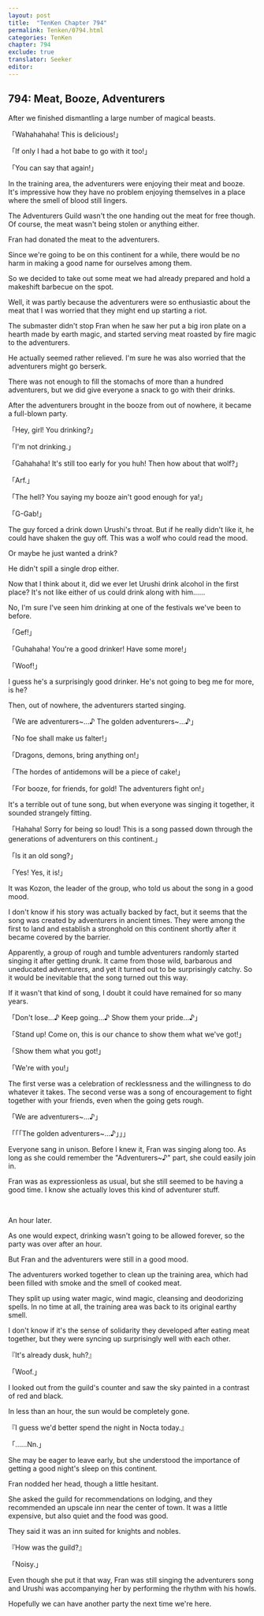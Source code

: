 ```yaml
---
layout: post
title:  "TenKen Chapter 794"
permalink: Tenken/0794.html
categories: TenKen
chapter: 794
exclude: true
translator: Seeker
editor: 
---
```

<h2 id="ch794">794: Meat, Booze, Adventurers</h2>

After we finished dismantling a large number of magical beasts.

「Wahahahaha! This is delicious!」

「If only I had a hot babe to go with it too!」

「You can say that again!」

In the training area, the adventurers were enjoying their meat and booze. It's impressive how they have no problem enjoying themselves in a place where the smell of blood still lingers.

The Adventurers Guild wasn't the one handing out the meat for free though. Of course, the meat wasn't being stolen or anything either.

Fran had donated the meat to the adventurers.

Since we're going to be on this continent for a while, there would be no harm in making a good name for ourselves among them.

So we decided to take out some meat we had already prepared and hold a makeshift barbecue on the spot.

Well, it was partly because the adventurers were so enthusiastic about the meat that I was worried that they might end up starting a riot.

The submaster didn't stop Fran when he saw her put a big iron plate on a hearth made by earth magic, and started serving meat roasted by fire magic to the adventurers.

He actually seemed rather relieved. I'm sure he was also worried that the adventurers might go berserk.

There was not enough to fill the stomachs of more than a hundred adventurers, but we did give everyone a snack to go with their drinks.

After the adventurers brought in the booze from out of nowhere, it became a full-blown party.

「Hey, girl! You drinking?」

「I'm not drinking.」

「Gahahaha! It's still too early for you huh! Then how about that wolf?」

「Arf.」

「The hell? You saying my booze ain't good enough for ya!」

「G-Gab!」

The guy forced a drink down Urushi's throat. But if he really didn't like it, he could have shaken the guy off. This was a wolf who could read the mood.

Or maybe he just wanted a drink?

He didn't spill a single drop either.

Now that I think about it, did we ever let Urushi drink alcohol in the first place? It's not like either of us could drink along with him……

No, I'm sure I've seen him drinking at one of the festivals we've been to before.

「Gef!」

「Guhahaha! You're a good drinker! Have some more!」

「Woof!」

I guess he's a surprisingly good drinker. He's not going to beg me for more, is he?

Then, out of nowhere, the adventurers started singing.

「We are adventurers~…♪ The golden adventurers~…♪」

「No foe shall make us falter!」

「Dragons, demons, bring anything on!」

「The hordes of antidemons will be a piece of cake!」

「For booze, for friends, for gold! The adventurers fight on!」

It's a terrible out of tune song, but when everyone was singing it together, it sounded strangely fitting.

「Hahaha! Sorry for being so loud! This is a song passed down through the generations of adventurers on this continent.」

「Is it an old song?」

「Yes! Yes, it is!」

It was Kozon, the leader of the group, who told us about the song in a good mood.

I don't know if his story was actually backed by fact, but it seems that the song was created by adventurers in ancient times. They were among the first to land and establish a stronghold on this continent shortly after it became covered by the barrier.

Apparently, a group of rough and tumble adventurers randomly started singing it after getting drunk. It came from those wild, barbarous and uneducated adventurers, and yet it turned out to be surprisingly catchy. So it would be inevitable that the song turned out this way.

If it wasn't that kind of song, I doubt it could have remained for so many years.

「Don't lose…♪ Keep going…♪ Show them your pride…♪」

「Stand up! Come on, this is our chance to show them what we've got!」

「Show them what you got!」

「We're with you!」

The first verse was a celebration of recklessness and the willingness to do whatever it takes. The second verse was a song of encouragement to fight together with your friends, even when the going gets rough.

「We are adventurers~…♪」

「「「The golden adventurers~…♪」」」

Everyone sang in unison. Before I knew it, Fran was singing along too. As long as she could remember the "Adventurers~♪" part, she could easily join in.

Fran was as expressionless as usual, but she still seemed to be having a good time. I know she actually loves this kind of adventurer stuff.

<br>

An hour later.

As one would expect, drinking wasn't going to be allowed forever, so the party was over after an hour.

But Fran and the adventurers were still in a good mood.

The adventurers worked together to clean up the training area, which had been filled with smoke and the smell of cooked meat.

They split up using water magic, wind magic, cleansing and deodorizing spells. In no time at all, the training area was back to its original earthy smell.

I don't know if it's the sense of solidarity they developed after eating meat together, but they were syncing up surprisingly well with each other.

『It's already dusk, huh?』

「Woof.」

I looked out from the guild's counter and saw the sky painted in a contrast of red and black.

In less than an hour, the sun would be completely gone.

『I guess we'd better spend the night in Nocta today.』

「……Nn.」

She may be eager to leave early, but she understood the importance of getting a good night's sleep on this continent.

Fran nodded her head, though a little hesitant.

She asked the guild for recommendations on lodging, and they recommended an upscale inn near the center of town. It was a little expensive, but also quiet and the food was good.

They said it was an inn suited for knights and nobles.

『How was the guild?』

「Noisy.」

Even though she put it that way, Fran was still singing the adventurers song and Urushi was accompanying her by performing the rhythm with his howls.

Hopefully we can have another party the next time we're here.



